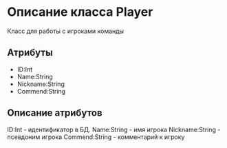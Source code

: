 # Описание класса Player
Класс для работы с игроками команды

## Атрибуты
* ID:Int
* Name:String
* Nickname:String
* Commend:String

## Описание атрибутов

ID:Int - идентификатор в БД.
Name:String - имя игрока
Nickname:String - псевдоним игрока
Commend:String - комментарий к игроку